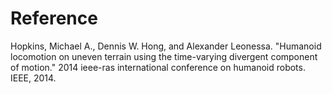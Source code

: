 # Reference

Hopkins, Michael A., Dennis W. Hong, and Alexander Leonessa. "Humanoid locomotion on uneven terrain using the time-varying divergent component of motion." 2014 ieee-ras international conference on humanoid robots. IEEE, 2014.
